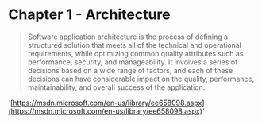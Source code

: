 # Chapter 1 - Architecture

> Software application architecture is the process of defining a structured solution that meets all of the technical and operational requirements, while optimizing common quality attributes such as performance, security, and manageability. It involves a series of decisions based on a wide range of factors, and each of these decisions can have considerable impact on the quality, performance, maintainability, and overall success of the application.

_'_[https://msdn.microsoft.com/en-us/library/ee658098.aspx](https://msdn.microsoft.com/en-us/library/ee658098.aspx)_'_

